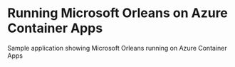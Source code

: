 # Running Microsoft Orleans on Azure Container Apps

Sample application showing Microsoft Orleans running on Azure Container Apps
